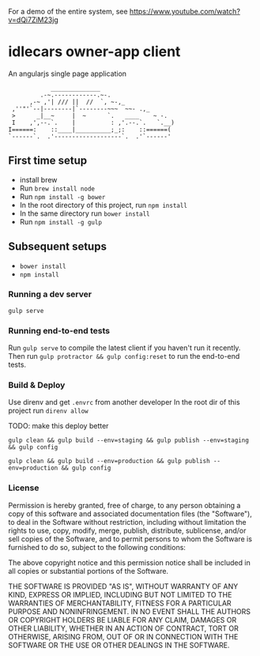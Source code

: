 For a demo of the entire system, see https://www.youtube.com/watch?v=dQi7ZiM23jg

# idlecars owner-app client
An angularjs single page application
```
            ______________
         .-~.------------.~-.
      ,-~ ,'| /// ||  //  `, ~-,_
 ,''"'`--|--------|`--------~~~  ~~- .,_
 >      _|__~     |  ~      `.   ____    ~ -.
 I    ,',--.`.    |          : ,'.--.`.   `.__)
I======:    ::____|__________;_;:    ::======(
`------`.  .'-------------------`.  .'`------'
```

## First time setup
- install brew
- Run `brew install node`
- Run `npm install -g bower`
- In the root directory of this project, run `npm install`
- In the same directory run `bower install`
- Run `npm install -g gulp`

## Subsequent setups
 - `bower install`
 - `npm install`

### Running a dev server
`gulp serve`

### Running end-to-end tests
Run `gulp serve` to compile the latest client if you haven't run it recently. Then run `gulp protractor && gulp config:reset` to run the end-to-end tests.

### Build & Deploy
Use direnv and get `.envrc` from another developer
In the root dir of this project run `direnv allow`

TODO: make this deploy better

`gulp clean && gulp build --env=staging && gulp publish --env=staging && gulp config`

`gulp clean && gulp build --env=production && gulp publish --env=production && gulp config`

### License
Permission is hereby granted, free of charge, to any person obtaining a copy
of this software and associated documentation files (the "Software"), to deal
in the Software without restriction, including without limitation the rights
to use, copy, modify, merge, publish, distribute, sublicense, and/or sell
copies of the Software, and to permit persons to whom the Software is
furnished to do so, subject to the following conditions:

The above copyright notice and this permission notice shall be included in
all copies or substantial portions of the Software.

THE SOFTWARE IS PROVIDED "AS IS", WITHOUT WARRANTY OF ANY KIND, EXPRESS OR
IMPLIED, INCLUDING BUT NOT LIMITED TO THE WARRANTIES OF MERCHANTABILITY,
FITNESS FOR A PARTICULAR PURPOSE AND NONINFRINGEMENT. IN NO EVENT SHALL THE
AUTHORS OR COPYRIGHT HOLDERS BE LIABLE FOR ANY CLAIM, DAMAGES OR OTHER
LIABILITY, WHETHER IN AN ACTION OF CONTRACT, TORT OR OTHERWISE, ARISING FROM,
OUT OF OR IN CONNECTION WITH THE SOFTWARE OR THE USE OR OTHER DEALINGS IN
THE SOFTWARE.
